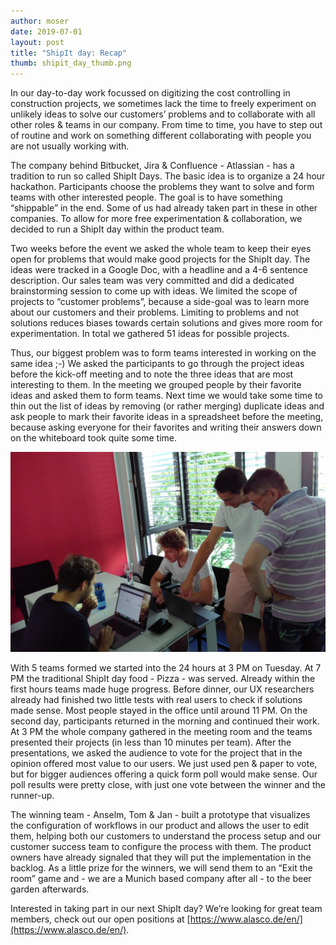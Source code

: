 ```yaml
---
author: moser
date: 2019-07-01
layout: post
title: "ShipIt day: Recap"
thumb: shipit_day_thumb.png
---
```



In our day-to-day work focussed on digitizing the cost controlling in
construction projects, we sometimes lack the time to freely experiment on
unlikely ideas to solve our customers’ problems and to collaborate with all
other roles & teams in our company. From time to time, you have to step out of
routine and work on something different collaborating with people you are not
usually working with.

The company behind Bitbucket, Jira & Confluence - Atlassian - has a tradition
to run so called ShipIt Days. The basic idea is to organize a 24 hour
hackathon. Participants choose the problems they want to solve and form teams
with other interested people. The goal is to have something “shippable” in the
end. Some of us had already taken part in these in other companies. To allow
for more free experimentation & collaboration, we decided to run a ShipIt day
within the product team. 

Two weeks before the event we asked the whole team to keep their eyes open for
problems that would make good projects for the ShipIt day. The ideas were
tracked in a Google Doc, with a headline and a 4-6 sentence description. Our
sales team was very committed and did a dedicated brainstorming session to come
up with ideas. We limited the scope of projects to “customer problems”, because
a side-goal was to learn more about our customers and their problems. Limiting
to problems and not solutions reduces biases towards certain solutions and
gives more room for experimentation. In total we gathered 51 ideas for possible
projects.

Thus, our biggest problem was to form teams interested in working on the same
idea ;-) We asked the participants to go through the project ideas before the
kick-off meeting and to note the three ideas that are most interesting to them.
In the meeting we grouped people by their favorite ideas and asked them to form
teams. Next time we would take some time to thin out the list of ideas by
removing (or rather merging) duplicate ideas and ask people to mark their
favorite ideas in a spreadsheet before the meeting, because asking everyone for
their favorites and writing their answers down on the whiteboard took quite
some time.

![Alascians working on ideas](/assets/img/shipit_day_team.jpg)

With 5 teams formed we started into the 24 hours at 3 PM on Tuesday. At 7 PM
the traditional ShipIt day food - Pizza - was served. Already within the first
hours teams made huge progress. Before dinner, our UX researchers already had
finished two little tests with real users to check if solutions made sense.
Most people stayed in the office until around 11 PM. On the second day,
participants returned in the morning and continued their work. At 3 PM the
whole company gathered in the meeting room and the teams presented their
projects (in less than 10 minutes per team). After the presentations, we asked
the audience to vote for the project that in the opinion offered most value to
our users. We just used pen & paper to vote, but for bigger audiences offering
a quick form poll would make sense. Our poll results were pretty close, with
just one vote between the winner and the runner-up.

The winning team - Anselm, Tom & Jan - built a prototype that visualizes the
configuration of workflows in our product and allows the user to edit them,
helping both our customers to understand the process setup and our customer
success team to configure the process with them. The product owners have
already signaled that they will put the implementation in the backlog. As a
little prize for the winners, we will send them to an “Exit the room” game and
\- we are a Munich based company after all \- to the beer garden afterwards.

Interested in taking part in our next ShipIt day? We’re looking for great team
members, check out our open positions at
[https://www.alasco.de/en/](https://www.alasco.de/en/).
